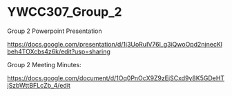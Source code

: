 # YWCC307_Group_2
Group 2 Powerpoint Presentation

https://docs.google.com/presentation/d/1j3UoRuIV76l_g3iQwoOpd2njnecKlbeh4TOXcbs4z6k/edit?usp=sharing

Group 2 Meeting Minutes:

https://docs.google.com/document/d/1Oq0PnOcX9Z9zEjSCxd9y8K5GDeHTjSzbWttBFLcZb_4/edit
